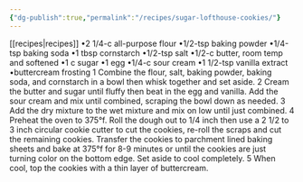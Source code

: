 ```yaml
---
{"dg-publish":true,"permalink":"/recipes/sugar-lofthouse-cookies/"}
---
```


[[recipes\|recipes]]
•2 1/4-c all-purpose flour 
•1/2-tsp baking powder 
•1/4-tsp baking soda
•1 tbsp cornstarch 
•1/2-tsp salt
•1/2-c butter, room temp and softened 
•1 c sugar 
•1 egg
•1/4-c sour cream 
•1 1/2-tsp vanilla extract 
•buttercream frosting 
1 Combine the flour, salt, baking powder, baking soda, and cornstarch in a bowl then whisk together and set aside.
2 Cream the butter and sugar until fluffy then beat in the egg and vanilla. Add the sour cream and mix until combined, scraping the bowl down as needed.
3 Add the dry mixture to the wet mixture and mix on low until just combined.
4 Preheat the oven to 375°f. Roll the dough out to 1/4 inch then use a 2 1/2 to 3 inch circular cookie cutter to cut the cookies, re-roll the scraps and cut the remaining cookies. Transfer the cookies to parchment lined baking sheets and bake at 375°f for 8-9 minutes or until the cookies are just turning color on the bottom edge. Set aside to cool completely.
5 When cool, top the cookies with a thin layer of buttercream.